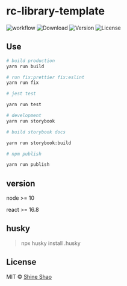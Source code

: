 # rc-library-template

![workflow](https://github.com/qqxs/rc-library-template/actions/workflows/cl.yml/badge.svg)
![Download](https://img.shields.io/npm/dm/rc-library-template.svg)
![Version](https://img.shields.io/npm/v/rc-library-template.svg)
![License](https://img.shields.io/npm/l/rc-library-template.svg)

## Use

```bash
# build production
yarn run build

# run fix:prettier fix:eslint
yarn run fix

# jest test

yarn run test

# development
yarn run storybook

# build storybook docs

yarn run storybook:build

# npm publish

yarn run publish
```

## version

node >= 10

react >= 16.8

## husky

> npx husky install .husky

## License

MIT © [Shine Shao](https://github.com/freeshineit)
